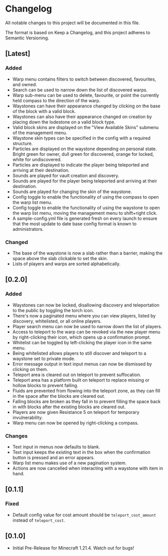 # Changelog

All notable changes to this project will be documented in this file.

The format is based on Keep a Changelog, and this project adheres to Semantic Versioning.

## [Latest]

### Added
- Warp menu contains filters to switch between discovered, favourites, and owned.
- Search can be used to narrow down the list of discovered warps.
- Warp sub-menu can be used to delete, favourite, or point the currently held compass to the direction of the warp.
- Waystones can have their appearance changed by clicking on the base of the block with a valid block.
- Waystones can also have their appearance changed on creation by placing down the lodestone on a valid block type.
- Valid block skins are displayed on the "View Available Skins" submenu of the management menu.
- Waystone skin types can be specified in the config with a required structure.
- Particles are displayed on the waystone depending on personal state. Bright green for owner, dull green for discovered, orange for locked, white for undiscovered.
- Particles are displayed to indicate the player being teleported and arriving at their destination.
- Sounds are played for vault creation and discovery.
- Sounds are played for the player being teleported and arriving at their destination.
- Sounds are played for changing the skin of the waystone.
- Config toggle to enable the functionality of using the compass to open the warp list menu.
- Config toggle to enable the functionality of using the waystone to open the warp list menu, moving the management menu to shift+right click.
- A sample-config.yml file is generated fresh on every launch to ensure that the most update to date base config format is known to administrators.

### Changed
- The base of the waystone is now a slab rather than a barrier, making the space above the slab clickable to set the skin.
- Lists of players and warps are sorted alphabetically.

## [0.2.0]

### Added
- Waystones can now be locked, disallowing discovery and teleportation to the public by toggling the torch icon.
- There's now a paginated menu where you can view players, listed by discovery, whitelisted, or all online players.
- Player search menu can now be used to narrow down the list of players.
- Access to teleport to the warp can be revoked via the new player menu by right-clicking their icon, which opens up a confirmation prompt.
- Whitelist can be toggled by left-clicking the player icon in the same menu.
- Being whitelisted allows players to still discover and teleport to a waystone set to private mode.
- Error message output in text input menus can now be dismissed by clicking on them.
- Teleport area is cleared out on teleport to prevent suffocation.
- Teleport area has a platform built on teleport to replace missing or hollow blocks to prevent falling.
- Fluids are prevented from flowing into the teleport zone, as they can fill in the space after the blocks are cleared out.
- Falling blocks are broken as they fall in to prevent filling the space back in with blocks after the existing blocks are cleared out.
- Players are now given Resistance 5 on teleport for temporary invulnerability.
- Warp menu can now be opened by right-clicking a compass.

### Changes
- Text input in menus now defaults to blank.
- Text input keeps the existing text in the box when the confirmation button is pressed and an error appears.
- Warp list menu makes use of a new pagination system.
- Actions are now cancelled when interacting with a waystone with item in hand.

## [0.1.1]

### Fixed
- Default config value for cost amount should be `teleport_cost_amount` instead of `teleport_cost`.

## [0.1.0]
- Initial Pre-Release for Minecraft 1.21.4. Watch out for bugs!
